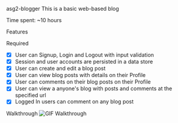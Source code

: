 asg2-blogger
This is a basic web-based blog

Time spent: ~10 hours

Features

Required
* [X] User can Signup, Login and Logout with input validation
* [X] Session and user accounts are persisted in a data store
* [X] User can create and edit a blog post
* [X] User can view blog posts with details on their Profile
* [X] User can comments on their blog posts on their Profile
* [X] User can view a anyone's blog with posts and comments at the specified url
* [X] Logged In users can comment on any blog post

Walkthrough
![GIF Walkthrough](dropbox-clone.gif "Blogger Walkthrough")

